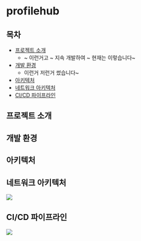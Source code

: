 # profilehub

## 목차
- [프로젝트 소개](#)
  - ~ 이런거고 ~ 지속 개발하여 ~ 현재는 이렇습니다~
- [개발 환경](#)
  - 이런거 저런거 썼습니다~
- [아키텍처](#)
- [네트워크 아키텍처](#)
- [CI/CD 파이프라인](#)
  

## 프로젝트 소개

## 개발 환경

## 아키텍처

## 네트워크 아키텍처
<img src="https://aerial-dessert-41a.notion.site/image/https%3A%2F%2Fs3-us-west-2.amazonaws.com%2Fsecure.notion-static.com%2F4b860467-5cb0-4e7b-9af1-36656bae4351%2FUntitled.png?table=block&id=6a202542-2248-4dc4-8ed6-7d5fc76dc33e&spaceId=a1eed9a8-a823-4016-b506-b2ae59044a8a&width=2000&userId=&cache=v2"></img>

## CI/CD 파이프라인
<img src="https://aerial-dessert-41a.notion.site/image/https%3A%2F%2Fs3-us-west-2.amazonaws.com%2Fsecure.notion-static.com%2F2541db43-ed29-4354-b92c-1ec67cfbdcaa%2FUntitled.png?table=block&id=31227e84-34c7-4b6f-83ec-64db523bb9e9&spaceId=a1eed9a8-a823-4016-b506-b2ae59044a8a&width=2000&userId=&cache=v2"></img>

